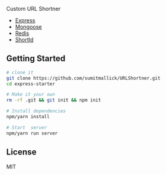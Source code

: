 Custom URL Shortner

* [Express](https://expressjs.com/)
* [Mongoose](http://mongoosejs.com/)
* [Redis](https://redis.io/)
* [ShortId](https://github.com/dylang/shortid)

## Getting Started

```sh
# clone it
git clone https://github.com/sumitmallick/URLShortner.git
cd express-starter

# Make it your own
rm -rf .git && git init && npm init

# Install dependencies
npm/yarn install

# Start  server
npm/yarn run server
```

## License

MIT
